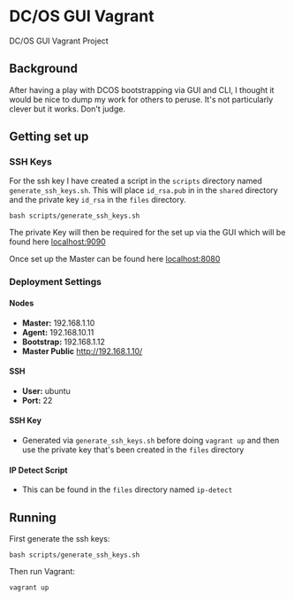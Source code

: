 # DC/OS GUI Vagrant
DC/OS GUI Vagrant Project

## Background
After having a play with DCOS bootstrapping via GUI and CLI, I thought it would be nice to dump my work for others to peruse. It's not particularly clever but it works. Don't judge.

## Getting set up

### SSH Keys
For the ssh key I have created a script in the `scripts` directory named `generate_ssh_keys.sh`. This will place `id_rsa.pub` in in the `shared` directory and the private key `id_rsa` in the `files` directory.

`bash scripts/generate_ssh_keys.sh`

The private Key will then be required for the set up via the GUI which will be found here [localhost:9090](http://localhost:9090)

Once set up the Master can be found here [localhost:8080](http://localhost:8080)

### Deployment Settings

#### Nodes
- **Master:** 192.168.1.10
- **Agent:** 192.168.10.11
- **Bootstrap:** 192.168.1.12
- **Master Public** http://192.168.1.10/

#### SSH
- **User:** ubuntu
- **Port:** 22

#### SSH Key
- Generated via `generate_ssh_keys.sh` before doing `vagrant up` and then use the private key that's been created in the `files` directory

#### IP Detect Script

- This can be found in the `files` directory named `ip-detect`

## Running

First generate the ssh keys:

`bash scripts/generate_ssh_keys.sh`

Then run Vagrant:

`vagrant up`
